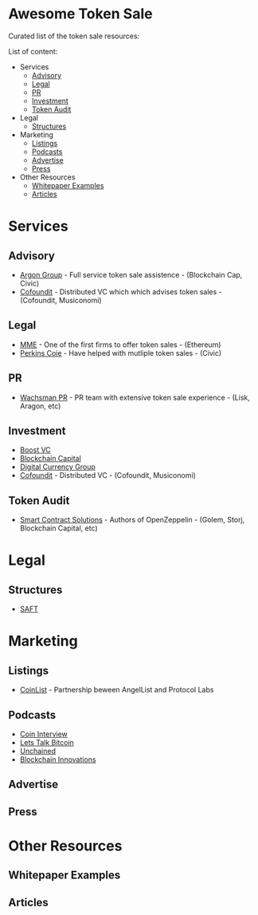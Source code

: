 Awesome Token Sale
==================
Curated list of the token sale resources:

List of content:
* Services
  * [Advisory](#advisory)   
  * [Legal](#legal)
  * [PR](#pr)
  * [Investment](#investment)
  * [Token Audit](#token-audit)
* Legal
  * [Structures](#structures)
* Marketing
  * [Listings](#listings)
  * [Podcasts](#podcasts)
  * [Advertise](#advertise)
  * [Press](#press)
* Other Resources
  * [Whitepaper Examples](#whitepaper-examples)
  * [Articles](#articles)

# Services

## Advisory
* [Argon Group](https://argongroup.com/) - Full service token sale assistence - (Blockchain Cap, Civic)
* [Cofoundit](https://cofound.it/en/) - Distributed VC which which advises token sales - (Cofoundit, Musiconomi)

## Legal
* [MME](http://www.mme.ch/) - One of the first firms to offer token sales - (Ethereum)
* [Perkins Coie](https://www.perkinscoie.com/en/index.html) - Have helped with mutliple token sales - (Civic)

## PR
* [Wachsman PR](http://wachsmanpr.com/) - PR team with extensive token sale experience - (Lisk, Aragon, etc)

## Investment
* [Boost VC](https://www.boost.vc/)
* [Blockchain Capital](http://blockchain.capital/)
* [Digital Currency Group](http://dcg.co/)
* [Cofoundit](https://cofound.it/en/) - Distributed VC - (Cofoundit, Musiconomi)

## Token Audit
* [Smart Contract Solutions](https://smartcontractsolutions.com/) - Authors of OpenZeppelin - (Golem, Storj, Blockchain Capital, etc)

# Legal

## Structures
* [SAFT](https://coinlist.co/about/help/saft)

# Marketing

## Listings
* [CoinList](https://coinlist.co/) - Partnership beween AngelList and Protocol Labs

## Podcasts
* [Coin Interview](https://www.youtube.com/channel/UCOu5mkF_NczLQzICINvzr9w)
* [Lets Talk Bitcoin](https://letstalkbitcoin.com/)
* [Unchained](https://itunes.apple.com/us/podcast/unchained-big-ideas-from-worlds-blockchain-cryptocurrency/id1123922160?mt=2&i=1000384504169)
* [Blockchain Innovations](https://itunes.apple.com/us/podcast/blockchain-innovation-interviewing-brightest-minds/id1238906492?mt=2)

## Advertise

## Press

# Other Resources

## Whitepaper Examples

## Articles
